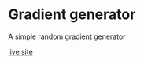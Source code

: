 # Gradient generator

A simple random gradient generator

[live site](https://gradientgeneratorjs.netlify.app)
